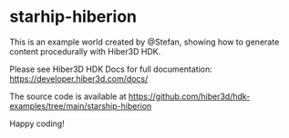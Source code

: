 # starhip-hiberion

This is an example world created by @Stefan, showing how to generate content procedurally with Hiber3D HDK.

Please see Hiber3D HDK Docs for full documentation:
https://developer.hiber3d.com/docs/

The source code is available at
https://github.com/hiber3d/hdk-examples/tree/main/starship-hiberion

Happy coding!

